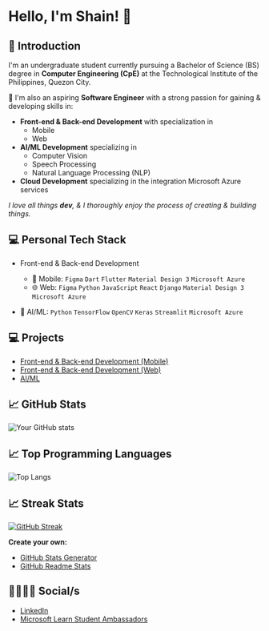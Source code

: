# Hello, I'm Shain! 👋
## 🙋 Introduction
I'm an undergraduate student currently pursuing a Bachelor of Science (BS) degree in **Computer Engineering (CpE)** at the Technological Institute of the Philippines, Quezon City.

🚀 I'm also an aspiring **Software Engineer** with a strong passion for gaining & developing skills in:
- **Front-end & Back-end Development** with specialization in
  - Mobile
  - Web
- **AI/ML Development** specializing in 
  - Computer Vision
  - Speech Processing
  - Natural Language Processing (NLP)
- **Cloud Development** specializing in the integration Microsoft Azure services

*I love all things **dev**, & I thoroughly enjoy the process of creating & building things.*
##
## 💻 Personal Tech Stack
- Front-end & Back-end Development
  - 📱 Mobile: ``Figma`` ``Dart`` ``Flutter`` ``Material Design 3`` ``Microsoft Azure``
  - 🌐 Web: ``Figma`` ``Python`` ``JavaScript`` ``React`` ``Django`` ``Material Design 3`` ``Microsoft Azure``

- 🤖 AI/ML: ``Python`` ``TensorFlow`` ``OpenCV`` ``Keras`` ``Streamlit`` ``Microsoft Azure``
##
## 💻 Projects
- [Front-end & Back-end Development (Mobile)](https://github.com/m3mentomor1/m3mentomor1/blob/main/Mobile%5CFrontend%26BackendDev.md)
- [Front-end & Back-end Development (Web)](https://github.com/m3mentomor1/m3mentomor1/blob/main/Web%5CFrontend%26BackendDev.md)
- [AI/ML](https://github.com/m3mentomor1/m3mentomor1/blob/main/AI%5CML.md) 
##
## 📈 GitHub Stats
![Your GitHub stats](https://github-readme-stats.vercel.app/api?username=m3mentomor1&show_icons=true&hide_title=true&hide=prs&count_private=true&theme=rose_pine)

## 📈 Top Programming Languages
![Top Langs](https://github-readme-stats.vercel.app/api/top-langs/?username=m3mentomor1&layout=compact&theme=rose_pine)

## 📈 Streak Stats
[![GitHub Streak](http://github-readme-streak-stats.herokuapp.com?user=m3mentomor1&theme=rose_pine)](https://git.io/streak-stats) 

**Create your own:** 
- [GitHub Stats Generator](https://github.com/omsimos/github-stats-generator)
- [GitHub Readme Stats](https://github.com/anuraghazra/github-readme-stats)
##
## 👨‍👨‍👧‍👧 Social/s
- [LinkedIn](https://www.linkedin.com/in/shain-sahagun/)
- [Microsoft Learn Student Ambassadors](https://mvp.microsoft.com/en-US/studentambassadors/profile/29029057-9590-40b8-8798-a96fdadaa7d8)
